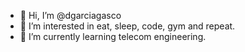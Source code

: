 - 👋 Hi, I’m @dgarciagasco
- 👀 I’m interested in eat, sleep, code, gym and repeat.
- 🌱 I’m currently learning telecom engineering. 

<!---
dgarciagasco/dgarciagasco is a ✨ special ✨ repository because its `README.md` (this file) appears on your GitHub profile.
You can click the Preview link to take a look at your changes.
--->
